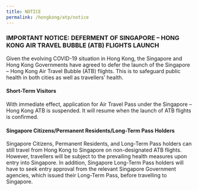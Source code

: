 ```yaml
---
title: NOTICE
permalink: /hongkong/atp/notice
--- 
```


### IMPORTANT NOTICE: DEFERMENT OF SINGAPORE – HONG KONG AIR TRAVEL BUBBLE (ATB) FLIGHTS LAUNCH

Given the evolving COVID-19 situation in Hong Kong, the Singapore and Hong Kong Governments have agreed to defer the launch of the Singapore – Hong Kong Air Travel Bubble (ATB) flights. This is to safeguard public health in both cities as well as travellers’ health. 

#### Short-Term Visitors
With immediate effect, application for Air Travel Pass under the Singapore – Hong Kong ATB is suspended. It will resume when the launch of ATB flights is confirmed. 

#### Singapore Citizens/Permanent Residents/Long-Term Pass Holders
Singapore Citizens, Permanent Residents, and Long-Term Pass holders can still travel from Hong Kong to Singapore on non-designated ATB flights. However, travellers will be subject to the prevailing health measures upon entry into Singapore. In addition, Singapore Long-Term Pass holders will have to seek entry approval from the relevant Singapore Government agencies, which issued their Long-Term Pass, before travelling to Singapore. 
